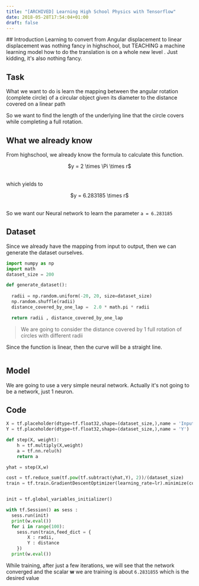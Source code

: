 ```yaml
---
title: "[ARCHIVED] Learning High School Physics with Tensorflow"
date: 2018-05-28T17:54:04+01:00
draft: false
---
```

<head>
<script src="https://cdn.plot.ly/plotly-latest.min.js"></script>

</head>
## Introduction
Learning to convert from Angular displacement to linear displacement was nothing fancy in highschool, but TEACHING a machine learning model how to do the translation is on a whole new level <!-- more -->. Just kidding, it's also nothing fancy.


## Task
What we want to do is learn the mapping between the angular rotation (complete circle) of a circular object given its diameter to the distance covered on a linear path


So we want to find the length of the underlying line that the circle covers while completing a full rotation.


## What we already know

From highschool, we already know the formula to calculate this function.
<br>
<div style="text-align: center;">
    $y = 2 \times \Pi \times r$
</div>
<br>

which yields to
<br>
<div style="text-align: center;">
$y = 6.283185 \times r$
</div>
<br>


So we want our Neural network to learn the parameter `a = 6.283185`  

## Dataset

Since we already have the mapping from input to output, then we can generate the dataset ourselves.

```python
import numpy as np 
import math 
dataset_size = 200

def generate_dataset():
  
  radii = np.random.uniform(-20, 20, size=dataset_size)
  np.random.shuffle(radii)
  distance_covered_by_one_lap =  2.0 * math.pi * radii

  return radii , distance_covered_by_one_lap
```

> We are going to consider the distance covered by 1 full rotation of circles with different radii

Since the function is linear, then the curve will be a straight line.




<p style="overflow-x:scroll;" id="dataset" style="width:100%;height:400px;"></p>
<script src="https://cdn.plot.ly/plotly-latest.min.js">
  var graph = document.getElementById('dataset');
  var trace1 = {
    x: [  4.37820605, -13.13363508,  -2.77673978,   2.4888348 ,
        17.0341001 ,  -1.93372242, -19.9116696 ,  -5.18060901,
        -3.40557481,   3.20888519, -12.43556159, -10.69098233,
        11.52953166,  18.63755458, -17.64877663,  17.58287248,
        14.54411441,   3.28402567,   0.92767511,  -9.58355823,
         1.83476079,  -1.32374586,   2.29633481,   5.92822859,
         4.95727362,   4.54170041,  -8.72402561,  -0.48569011,
        19.84503662, -15.79886948,  13.49928393, -10.34547939,
        -4.78252249, -15.70707044,  -7.76520545,  -0.32884734,
        13.73167646, -10.98187383, -19.95463039, -10.75829183,
         5.45210465,   1.59442852, -11.85793133,  -8.96219708,
        -7.08803902,   3.85229111, -15.57103688,  15.63200638,
        13.34456157, -14.20435259, -15.91847545,  11.60423062,
       -18.48668068, -19.34898864,  18.25889563,   3.19425834,
       -19.86038836,   4.53078929,  -3.7072689 ,  -4.02429871,
        -1.76539668,  -5.8335618 ,  -5.50317684,  17.69807207,
        -4.87084594,  -1.28215731, -15.78324596,  -5.42589011,
        19.78377538,  -5.96690856, -17.60933395,   1.41597035,
         2.00853934,  -9.58346522,  -2.78490348,   8.23029841,
        10.18045946, -12.08878606,  18.9445205 ,  13.42463006,
        -4.93140455,   0.11713642,  14.84123014,  19.07327806,
        16.0601094 ,  -0.37356727,   2.89174422,  -8.32691051,
         4.83827075,  14.30138207, -15.03557732,  -7.20179809,
        -6.8465606 ,  18.83365751,  -7.16707826,  18.03415001,
         9.96512857,  -2.46091803, -10.93929805,  15.91218687],
    y: [  27.50907993,  -82.52106297,  -17.44677058,   15.63781024,
        107.02840745,  -12.14993628, -125.10870985,  -32.55072644,
        -21.39785758,   20.16202027,  -78.13493786,  -67.17342311,
         72.4421839 ,  117.10320911, -110.89053402,  110.47644605,
         91.38336598,   20.63414185,    5.82875459,  -60.21527228,
         11.52814203,   -8.31734052,   14.42829711,   37.2481588 ,
         31.14746877,   28.53634527,  -54.81466951,   -3.05168096,
        124.6900425 ,  -99.26722456,   84.81850243,  -65.00256412,
        -30.04947506,  -98.69043418,  -48.79022476,   -2.0662088 ,
         86.27866778,  -69.0011483 , -125.37864046,  -67.59634117,
         34.25658384,   10.01808988,  -74.50557994,  -56.311145  ,
        -44.5354626 ,   24.20465892,  -97.83571017,   98.21879283,
         83.84635318,  -89.24857948, -100.01873104,   72.91153132,
       -116.1552404 , -121.57328115,  114.72402475,   20.07011708,
       -124.78650033,   28.46778872,  -23.29345747,  -25.28541451,
        -11.09231449,  -36.65334981,  -34.57747986,  111.20026641,
        -30.60442764,   -8.05603195,  -99.16905913,  -34.09187302,
        124.30512681,  -37.4911922 , -110.64270834,    8.8968041 ,
         12.62002485,  -60.21468786,  -17.49806463,   51.71249005,
         63.96571329,  -75.95608297,  119.03193285,   84.34943832,
        -30.98492859,    0.73598982,   93.25019917,  119.84094046,
        100.90864343,   -2.34719237,   18.1693648 ,  -52.31952174,
         30.39975171,   89.85823368,  -94.47131847,  -45.25023193,
        -43.01820896,  118.33536014,  -45.0320808 ,  113.31190634,
         62.6127494 ,  -15.46240401,  -68.73363678,   99.97921876],
    mode: 'markers',
    type: 'scatter'
  };
  Plotly.newPlot('dataset', [trace1]);
</script>


## Model

We are going to use a very simple neural network. Actually it's not going to be a network, just 1 neuron.




## Code
```python
X = tf.placeholder(dtype=tf.float32,shape=(dataset_size,),name = 'Input_X')
Y = tf.placeholder(dtype=tf.float32,shape=(dataset_size,),name = 'Y')

def step(X, weight):
    h = tf.multiply(X,weight)
    a = tf.nn.relu(h)
    return a

yhat = step(X,w)

cost = tf.reduce_sum(tf.pow(tf.subtract(yhat,Y), 2))/(dataset_size)
train = tf.train.GradientDescentOptimizer(learning_rate=lr).minimize(cost)


init = tf.global_variables_initializer()

with tf.Session() as sess :
  sess.run(init)
  print(w.eval())
  for i in range(100):
    sess.run(train,feed_dict = {
        X : radii,
        Y : distance
    })
  print(w.eval())
```

While training, after just a few iterations, we will see that the network converged and the scalar **w** we are training is about `6.2831855` which is the desired value





